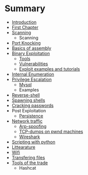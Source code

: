 # Summary

* [Introduction](README.md)
* [First Chapter](chapter1.md)
* [Scanning](scanning.md)
   * Scanning
* [Port Knocking](port_knocking.md)
* [Basics of assembly](binary_exploitation.md)
* [Binary Exploitation](binary_exploitation2.md)
   * [Tools](tools.md)
   * [Vulnerabilities](vulnerabilities.md)
   * [Exploit examples and tutorials](exploit_examples_and_tutorials.md)
* [Internal Enumeration](internal_enumeration.md)
* [Privilege Escalation](privilege_escalation.md)
   * [Mysql](mysql.md)
   * Examples
* [Reverse-shell](reverse-shell.md)
* [Spawning shells](spawning_shells.md)
* [Cracking passwords](cracking_passwords.md)
* Post Exploitation
   * [Persistence](persistence.md)
* [Network traffic](network_traffic.md)
   * [Arp-spoofing](arp-spoofing.md)
   * [TCP-dumps on pwnd machines](tcp-dumps_on_pwnd_machines.md)
   * [Wireshark](wireshark.md)
* [Scripting with python](scripting_with_python.md)
* [Littearature](littearature.md)
* [Wifi](wifi.md)
* [Transfering files](transfering_files.md)
* [Tools of the trade](tools_of_the_trade.md)
   * Hashcat

